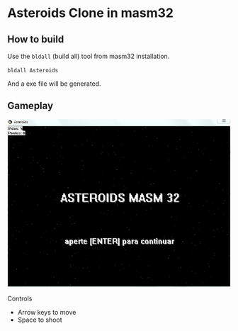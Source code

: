 # Asteroids Clone in masm32

## How to build
Use the `bldall` (build all) tool from masm32 installation.

`bldall Asteroids`

And a exe file will be generated.

## Gameplay

![](gameplay.gif)

Controls
 - Arrow keys to move
 - Space to shoot